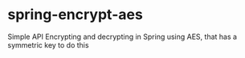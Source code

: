 # spring-encrypt-aes
Simple API Encrypting and decrypting in Spring using AES, that has a symmetric key to do this
